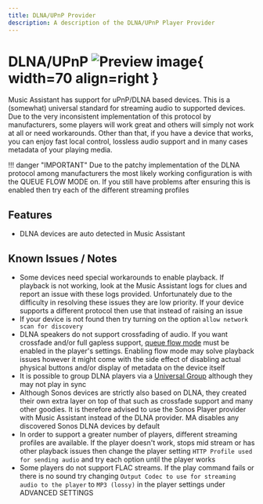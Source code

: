 ```yaml
---
title: DLNA/UPnP Provider
description: A description of the DLNA/UPnP Player Provider
---
```


# DLNA/UPnP ![Preview image](../assets/icons/dlna-icon.svg){ width=70 align=right }

Music Assistant has support for uPnP/DLNA based devices. This is a (somewhat) universal standard for streaming audio to supported devices. Due to the very inconsistent implementation of this protocol by manufacturers, some players will work great and others will simply not work at all or need workarounds. Other than that, if you have a device that works, you can enjoy fast local control, lossless audio support and in many cases metadata of your playing media.

!!! danger "IMPORTANT"
    Due to the patchy implementation of the DLNA protocol among manufacturers the most likely working configuration is with the QUEUE FLOW MODE on. If you still have problems after ensuring this is enabled then try each of the different streaming profiles

## Features

- DLNA devices are auto detected in Music Assistant

## Known Issues / Notes

- Some devices need special workarounds to enable playback. If playback is not working, look at the Music Assistant logs for clues and report an issue with these logs provided. Unfortunately due to the difficulty in resolving these issues they are low priority. If your device supports a different protocol then use that instead of raising an issue
- If your device is not found then try turning on the option `allow network scan for discovery`
- DLNA speakers do not support crossfading of audio. If you want crossfade and/or full gapless support, [queue flow mode](../faq/tech-info.md/#track-queueing) must be enabled in the player's settings. Enabling flow mode may solve playback issues however it might come with the side effect of disabling actual physical buttons and/or display of metadata on the device itself
- It is possible to group DLNA players via a [Universal Group](../faq/groups.md#universal-groups) although they may not play in sync
- Although Sonos devices are strictly also based on DLNA, they created their own extra layer on top of that such as crossfade support and many other goodies. It is therefore advised to use the Sonos Player provider with Music Assistant instead of the DLNA provider. MA disables any discovered Sonos DLNA devices by default
- In order to support a greater number of players, different streaming profiles are available. If the player doesn't work, stops mid stream or has other playback issues then change the player setting `HTTP Profile used for sending audio` and try each option until the player works
- Some players do not support FLAC streams. If the play command fails or there is no sound try changing `Output Codec to use for streaming audio to the player` to `MP3 (lossy)` in the player settings under ADVANCED SETTINGS
